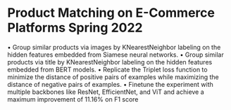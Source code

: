 # Product Matching on E-Commerce Platforms Spring 2022
• Group similar products via images by KNearestNeighbor labeling on the hidden features embedded from Siamese
neural networks.
• Group similar products via title by KNearestNeighbor labeling on the hidden features embedded from BERT models.
• Replicate the Triplet loss function to minimize the distance of positive pairs of examples while maximizing the distance
of negative pairs of examples.
• Finetune the experiment with multiple backbones like ResNet, EfficientNet, and ViT and achieve a maximum
improvement of 11.16% on F1 score
